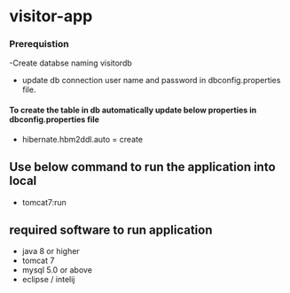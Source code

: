 # visitor-app
### Prerequistion
  -Create databse naming visitordb
  - update  db connection user name and password in dbconfig.properties file.
  #### To create the table in db automatically update below properties in dbconfig.properties file
 - hibernate.hbm2ddl.auto = create
 
 
## Use below command to run the application into local
- tomcat7:run

## required software to run application
- java 8 or higher
- tomcat 7
- mysql 5.0 or above
- eclipse / intelij
